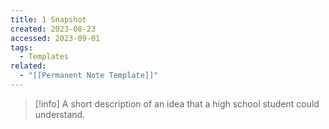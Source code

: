 ```yaml
---
title: 1 Snapshot
created: 2023-08-23
accessed: 2023-09-01
tags:
  - Templates
related:
  - "[[Permanent Note Template]]"
---
```

>[!info]
>A short description of an idea that a high school student could understand.